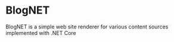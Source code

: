 # BlogNET
BlogNET is a simple web site renderer for various content sources implemented with .NET Core
